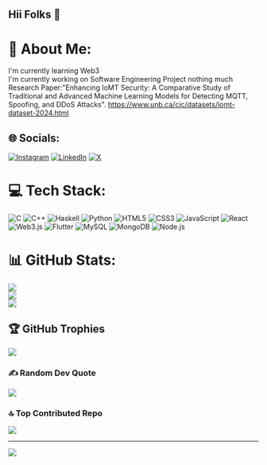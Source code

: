## Hii Folks 👋
# 💫 About Me:
I'm currently learning Web3<br>I'm currently working on Software Engineering Project nothing much<br>
Research Paper:"Enhancing IoMT Security: A Comparative Study of Traditional and Advanced Machine Learning Models for Detecting MQTT, Spoofing, and DDoS Attacks".
https://www.unb.ca/cic/datasets/iomt-dataset-2024.html


## 🌐 Socials:
[![Instagram](https://img.shields.io/badge/Instagram-%23E4405F.svg?logo=Instagram&logoColor=white)](https://instagram.com/luckygoyal_03) [![LinkedIn](https://img.shields.io/badge/LinkedIn-%230077B5.svg?logo=linkedin&logoColor=white)](https://linkedin.com/in/lucky-goyal-34b51125b/) [![X](https://img.shields.io/badge/X-black.svg?logo=X&logoColor=white)](https://x.com/@LuckyGoyal765) 

# 💻 Tech Stack:
![C](https://img.shields.io/badge/c-%2300599C.svg?style=for-the-badge&logo=c&logoColor=white) ![C++](https://img.shields.io/badge/c++-%2300599C.svg?style=for-the-badge&logo=c%2B%2B&logoColor=white) ![Haskell](https://img.shields.io/badge/Haskell-5e5086?style=for-the-badge&logo=haskell&logoColor=white) ![Python](https://img.shields.io/badge/python-3670A0?style=for-the-badge&logo=python&logoColor=ffdd54) ![HTML5](https://img.shields.io/badge/html5-%23E34F26.svg?style=for-the-badge&logo=html5&logoColor=white) ![CSS3](https://img.shields.io/badge/css3-%231572B6.svg?style=for-the-badge&logo=css3&logoColor=white) ![JavaScript](https://img.shields.io/badge/javascript-%23323330.svg?style=for-the-badge&logo=javascript&logoColor=%23F7DF1E) ![React](https://img.shields.io/badge/react-%23F7A41D.svg?style=for-the-badge&logo=react&logoColor=white) ![Web3.js](https://img.shields.io/badge/web3.js-F16822?style=for-the-badge&logo=web3.js&logoColor=white) ![Flutter](https://img.shields.io/badge/Flutter-%2302569B.svg?style=for-the-badge&logo=Flutter&logoColor=white) ![MySQL](https://img.shields.io/badge/mysql-4479A1.svg?style=for-the-badge&logo=mysql&logoColor=white) ![MongoDB](https://img.shields.io/badge/MongoDB-%234ea94b.svg?style=for-the-badge&logo=mongodb&logoColor=white) ![Node.js](https://img.shields.io/badge/node.js-4479A1.svg?style=for-the-badge&logo=node.js&logoColor=white) 
# 📊 GitHub Stats:
![](https://github-readme-stats.vercel.app/api?username=Luckygoyal765&theme=dark&hide_border=false&include_all_commits=false&count_private=false)<br/>
![](https://github-readme-streak-stats.herokuapp.com/?user=Luckygoyal765&theme=dark&hide_border=false)<br/>
![](https://github-readme-stats.vercel.app/api/top-langs/?username=Luckygoyal765&theme=dark&hide_border=false&include_all_commits=false&count_private=false&layout=compact)

## 🏆 GitHub Trophies
![](https://github-profile-trophy.vercel.app/?username=Luckygoyal765&theme=radical&no-frame=false&no-bg=true&margin-w=4)

### ✍️ Random Dev Quote
![](https://quotes-github-readme.vercel.app/api?type=horizontal&theme=radical)

### 🔝 Top Contributed Repo
![](https://github-contributor-stats.vercel.app/api?username=Luckygoyal765&limit=5&theme=dark&combine_all_yearly_contributions=true)

---
[![](https://visitcount.itsvg.in/api?id=Luckygoyal765&icon=0&color=0)](https://visitcount.itsvg.in)

<!-- Proudly created with GPRM ( https://gprm.itsvg.in ) -->
<!--
**Luckygoyal765/Luckygoyal765** is a ✨ _special_ ✨ repository because its `README.md` (this file) appears on your GitHub profile.

Here are some ideas to get you started:

- 🔭 I’m currently working on ...
- 🌱 I’m currently learning ...
- 👯 I’m looking to collaborate on ...
- 🤔 I’m looking for help with ...
- 💬 Ask me about ...
- 📫 How to reach me: ...
- 😄 Pronouns: ...
- ⚡ Fun fact: ...
-->
